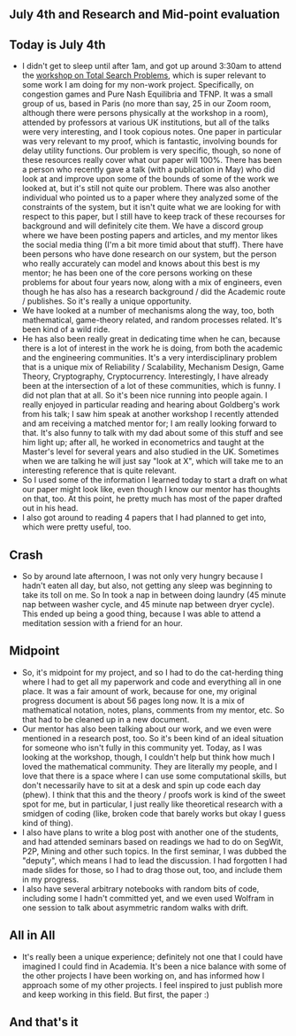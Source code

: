 ## July 4th and Research and Mid-point evaluation

## Today is July 4th
- I didn't get to sleep until after 1am, and got up around 3:30am to attend the [workshop on Total Search Problems](https://sites.google.com/view/total-search-workshop/),
which is super relevant to some work I am doing for my non-work project. Specifically, on congestion games and Pure Nash Equilibria and TFNP.
It was a small group of us, based in Paris (no more than say, 25 in our Zoom room, although there were persons physically at the workshop in a room), attended by professors at various UK institutions, but all of the talks were
very interesting, and I took copious notes. One paper in particular was very relevant to my proof, which is fantastic, involving bounds
for delay utility functions. Our problem is very specific, though, so none of these resources really cover what our paper will 100%.
There has been a person who recently gave a talk (with a publication in May) who did look at and improve upon some of the bounds of some of the work we looked at, but it's still not quite
our problem. There was also another individual who pointed us to a paper where they analyzed some of the constraints of the system, but it isn't quite what we are looking for with respect to this paper, but I still have to keep track of these recourses for background and will definitely cite them. We have a discord group where we have been posting papers and articles, and my mentor likes the social media thing (I'm a bit
more timid about that stuff).
There have been persons who have done research on our system, but the person who really accurately can model and knows about this best
is my mentor; he has been one of the core persons working on these problems for about four years now, along with a mix of engineers, even though he has also has 
a research background / did the Academic route / publishes. So it's really a unique opportunity. 
- We have looked at a number of mechanisms along the way, too, both mathematical, game-theory related, and random processes related. It's been
kind of a wild ride.
- He has also been really great in dedicating time when he can, because there is a lot of interest in the work he is doing, from both
the academic and the engineering communities. It's a very interdisciplinary problem that is a unique mix of Reliability / Scalability, Mechanism Design,
Game Theory, Cryptography, Cryptocurrency. Interestingly, I have already been at the intersection of a lot of these communities, which is funny. I did
not plan that at all.
So it's been nice running into people again. I really enjoyed in particular reading and hearing about Goldberg's work from his talk; I saw him speak at another workshop I recently 
attended and am receiving a matched mentor for; I am really looking forward to that. It's also funny to talk with my dad about some of this
stuff and see him light up; after all, he worked in econometrics and taught at the Master's level for several years and also studied in the UK. Sometimes when we are
talking he will just say "look at X", which will take me to an interesting reference that is quite relevant.
- So I used some of the information I learned today to start a draft on what our paper might look like, even though I know our mentor has thoughts on that, too.
At this point, he pretty much has most of the paper drafted out in his head.
- I also got around to reading 4 papers that I had planned to get into, which were pretty useful, too.

## Crash
- So by around late afternoon, I was not only very hungry because I hadn't eaten all day, but also, not getting any sleep was
beginning to take its toll on me. So In took a nap in between doing laundry (45 minute nap between washer cycle, and 45 minute
nap between dryer cycle). This ended up being a good thing, because I was able to attend a meditation session with a friend
for an hour.

## Midpoint
- So, it's midpoint for my project, and so I had to do the cat-herding thing where I had to get all my paperwork and code and 
everything all in one place. It was a fair amount of work, because for one, my original progress document is about 56 pages long
now. It is a mix of mathematical notation, notes, plans, comments from my mentor, etc. So that had to be cleaned up in a new document.
- Our mentor has also been talking about our work, and we even were mentioned in a research post, too. So it's been kind of an ideal
situation for someone who isn't fully in this community yet. Today, as I was looking at the workshop, though, I couldn't help but
think how much I loved the mathematical community. They are literally my people, and I love that there is a space where I can use
some computational skills, but don't necessarily have to sit at a desk and spin up code each day (phew). I think that this and the
theory / proofs work is kind of the sweet spot for me, but in particular, I just really like theoretical research with a smidgen of coding
(like, broken code that barely works but okay I guess kind of thing).
- I also have plans to write a blog post with another one of the students, and had attended seminars based on readings we had to do
on SegWit, P2P, Mining and other such topics. In the first seminar, I was dubbed the "deputy", which means I had to lead the discussion.
I had forgotten I had made slides for those, so I had to drag those out, too, and include them in my progress.
- I also have several arbitrary notebooks with random bits of code, including some I hadn't committed yet, and we even used Wolfram in one session
to talk about asymmetric random walks with drift. 

## All in All
- It's really been a unique experience; definitely not one that I could have imagined I could find in Academia. It's been a nice balance
with some of the other projects I have been working on, and has informed how I approach some of my other projects. I feel inspired to just
publish more and keep working in this field. But first, the paper :)

## And that's it

